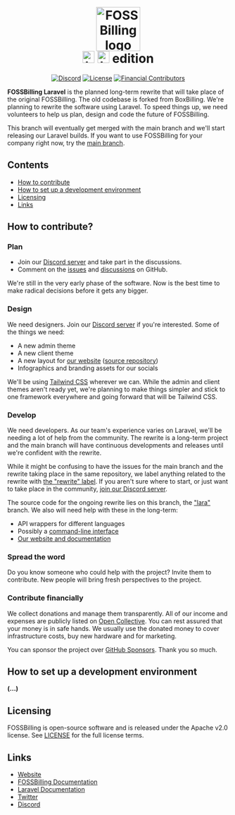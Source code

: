<h1 align="center">
  <br>
  <a href="https://fossbilling.org/">
    <picture>
      <source media="(prefers-color-scheme: dark)" srcset="https://fossbilling.org/img/wordmark-white.png">
      <img alt="FOSSBilling logo" src="https://fossbilling.org/img/wordmark-black.png" height="100">
    </picture>
  </a>
  <br>
  <img alt="Laravel logomark" src="https://laravel.com/img/logomark.min.svg" height="27">
  <img alt="Laravel logotype" src="https://laravel.com/img/logotype.min.svg" height="27"> edition
</h1>

<div align="center">

[![Discord](https://img.shields.io/discord/747432407757488179?color=%237289FA&logo=discord&logoColor=%23FFF)](https://fossbilling.org/discord)
[![License](https://img.shields.io/badge/License-Apache%202.0-blue.svg)](https://opensource.org/licenses/Apache-2.0)
[![Financial Contributors](https://opencollective.com/fossbilling/tiers/badge.svg?color=brightgreen)](https://opencollective.com/fossbilling)

</div>

**FOSSBilling Laravel** is the planned long-term rewrite that will take place of the original FOSSBilling. The old codebase is forked from BoxBilling. We're planning to rewrite the software using Laravel. To speed things up, we need volunteers to help us plan, design and code the future of FOSSBilling.

This branch will eventually get merged with the main branch and we'll start releasing our Laravel builds. If you want to use FOSSBilling for your company right now, try the [main branch](https://github.com/FOSSBilling/FOSSBilling).

## Contents

- [How to contribute](#how-to-contribute)
- [How to set up a development environment](#how-to-set-up-a-development-environment)
- [Licensing](#licensing)
- [Links](#links)

## How to contribute?
### Plan
* Join our [Discord server](https://fossbilling.org/discord) and take part in the discussions.
* Comment on the [issues](https://github.com/FOSSBilling/FOSSBilling/issues) and [discussions](https://github.com/FOSSBilling/FOSSBilling/discussions) on GitHub.

We're still in the very early phase of the software. Now is the best time to make radical decisions before it gets any bigger.

### Design
We need designers. Join our [Discord server](https://fossbilling.org/discord) if you're interested. Some of the things we need:
* A new admin theme
* A new client theme
* A new layout for [our website](https://fossbilling.org) ([source repository](https://github.com/FOSSBilling/fossbilling.org))
* Infographics and branding assets for our socials

We'll be using [Tailwind CSS](https://tailwindcss.com/) wherever we can. While the admin and client themes aren't ready yet, we're planning to make things simpler and stick to one framework everywhere and going forward that will be Tailwind CSS.

### Develop
We need developers.
As our team's experience varies on Laravel, we'll be needing a lot of help from the community. The rewrite is a long-term project and the main branch will have continuous developments and releases until we're confident with the rewrite.

While it might be confusing to have the issues for the main branch and the rewrite taking place in the same repository, we label anything related to the rewrite with [the "rewrite" label](https://github.com/FOSSBilling/FOSSBilling/issues?q=is%3Aissue+is%3Aopen+sort%3Aupdated-desc+label%3Arewrite). If you aren't sure where to start, or just want to take place in the community, [join our Discord server](https://fossbilling.org/discord).

The source code for the ongoing rewrite lies on this branch, the ["lara"](https://github.com/FOSSBilling/FOSSBilling/tree/lara) branch. We also will need help with these in the long-term:

* API wrappers for different languages
* Possibly a [command-line interface](https://github.com/FOSSBilling/cli)
* [Our website and documentation](https://github.com/FOSSBilling/fossbilling.org)

### Spread the word
Do you know someone who could help with the project? Invite them to contribute. New people will bring fresh perspectives to the project.

### Contribute financially
We collect donations and manage them transparently. All of our income and expenses are publicly listed on [Open Collective](https://opencollective.com/FOSSBilling). You can rest assured that your money is in safe hands. We usually use the donated money to cover infrastructure costs, buy new hardware and for marketing.

You can sponsor the project over [GitHub Sponsors](https://github.com/sponsors/FOSSBilling). Thank you so much.

## How to set up a development environment
**(...)**

## Licensing

FOSSBilling is open-source software and is released under the Apache v2.0 license. See [LICENSE](https://github.com/fossbilling/fossbilling/blob/master/LICENSE) for the full license terms.

## Links

* [Website](https://www.fossbilling.org/)
* [FOSSBilling Documentation](https://fossbilling.org/docs)
* [Laravel Documentation](https://laravel.com/docs/9.x/readme)
* [Twitter](https://twitter.com/fossbilling/)
* [Discord](https://fossbilling.org/discord)
